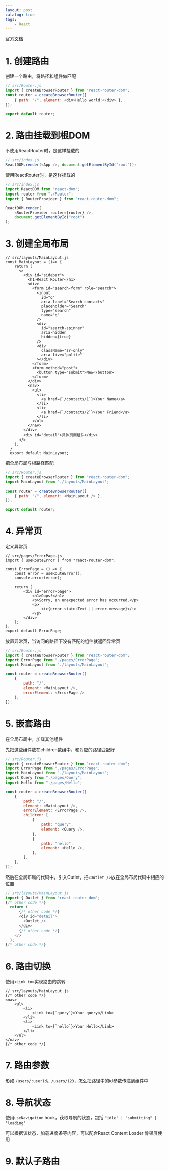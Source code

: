 ```yaml
---
layout: post   	
catalog: true 	
tags:
    - React
---
```

[官方文档](https://reactrouter.com/en/main/start/tutorial)
# 1. 创建路由

创建一个路由，将路径和组件做匹配

```javascript
// src/Router.js
import { createBrowserRouter } from "react-router-dom";
const router = createBrowserRouter([
    { path: "/", element: <div>Hello world!</div> },
]);

export default router;
```
# 2. 路由挂载到根DOM

不使用ReactRouter时，是这样挂载的

```javascript
// src/index.js
ReactDOM.render(<App />, document.getElementById("root"));
```

使用ReactRouter时，是这样挂载的
```javascript
// src/index.js
import ReactDOM from "react-dom";
import router from "./Router";
import { RouterProvider } from "react-router-dom";

ReactDOM.render(
    <RouterProvider router={router} />,
    document.getElementById("root")
);
```

# 3. 创建全局布局

```
// src/layouts/MainLayout.js
const MainLayout = ()=> {
    return (
      <>
        <div id="sidebar">
          <h1>React Router</h1>
          <div>
            <form id="search-form" role="search">
              <input
                id="q"
                aria-label="Search contacts"
                placeholder="Search"
                type="search"
                name="q"
              />
              <div
                id="search-spinner"
                aria-hidden
                hidden={true}
              />
              <div
                className="sr-only"
                aria-live="polite"
              ></div>
            </form>
            <form method="post">
              <button type="submit">New</button>
            </form>
          </div>
          <nav>
            <ul>
              <li>
                <a href={`/contacts/1`}>Your Name</a>
              </li>
              <li>
                <a href={`/contacts/2`}>Your Friend</a>
              </li>
            </ul>
          </nav>
        </div>
        <div id="detail">具体页面组件</div>
      </>
    );
  }
  export default MainLayout;
```
把全局布局与根路径匹配

```javascript
// src/Router.js
import { createBrowserRouter } from "react-router-dom";
import MainLayout from './layouts/MainLayout';

const router = createBrowserRouter([
    { path: "/", element: <MainLayout /> },
]);

export default router;
```
# 4. 异常页

定义异常页
```
// src/pages/ErrorPage.js
import { useRouteError } from "react-router-dom";

const ErrorPage = () => {
    const error = useRouteError();
    console.error(error);

    return (
        <div id="error-page">
            <h1>Oops!</h1>
            <p>Sorry, an unexpected error has occurred.</p>
            <p>
                <i>{error.statusText || error.message}</i>
            </p>
        </div>
    );
};
export default ErrorPage;
```

放置异常页，当访问的路径下没有匹配的组件就返回异常页

```javascript
// src/Router.js
import { createBrowserRouter } from "react-router-dom";
import ErrorPage from "./pages/ErrorPage";
import MainLayout from "./layouts/MainLayout";

const router = createBrowserRouter([
    {
        path: "/",
        element: <MainLayout />,
        errorElement: <ErrorPage />
    },
]);
```

# 5. 嵌套路由

在全局布局中，加载其他组件

先把这些组件放在children数组中，和对应的路径匹配好

```javascript
// src/Router.js
import { createBrowserRouter } from "react-router-dom";
import ErrorPage from "./pages/ErrorPage";
import MainLayout from "./layouts/MainLayout";
import Query from "./pages/Query";
import Hello from "./pages/Hello";

const router = createBrowserRouter([
    {
        path: "/",
        element: <MainLayout />,
        errorElement: <ErrorPage />,
        children: [
            {
                path: "query",
                element: <Query />,
            },
            {
                path: "hello",
                element: <Hello />,
            },
        ],
    },
]);
```
然后在全局布局的代码中，引入Outlet，把`<Outlet />`放在全局布局代码中相应的位置
```javascript
// src/layouts/MainLayout.js
import { Outlet } from "react-router-dom";
{/* other code */}
  return (
	  {/* other code */}
      <div id="detail">
        <Outlet />
      </div>
      {/* other code */}
    </>
  );
{/* other code */}
```
# 6. 路由切换

使用`<Link to>`实现路由的跳转

```
// src/layouts/MainLayout.js
{/* other code */}
<nav>
	<ul>
		<li>
			<Link to={`query`}>Your query</Link>
		</li>
		<li>
			<Link to={`hello`}>Your Hello</Link>
		</li>
	</ul>
</nav>
{/* other code */}
```
# 7. 路由参数

形如 `/users/:userId`。`/users/123`，怎么把路径中的id参数传递到组件中

# 8. 导航状态

使用`useNavigation` hook，获取导航的状态，包括 `"idle" | "submitting" | "loading"`

可以根据该状态，加载进度条等内容，可以配合React Content Loader 骨架屏使用

# 9. 默认子路由

